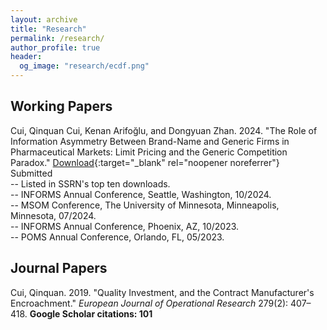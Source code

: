 ```yaml
---
layout: archive
title: "Research"
permalink: /research/
author_profile: true
header:
  og_image: "research/ecdf.png"
---
```


## Working Papers
Cui, Qinquan Cui, Kenan Arifoğlu, and Dongyuan Zhan. 2024. &quot;The Role of Information Asymmetry Between Brand-Name and Generic Firms in Pharmaceutical Markets: Limit Pricing and the Generic Competition Paradox.&quot; [Download](https://papers.ssrn.com/sol3/papers.cfm?abstract_id=4660532){:target="_blank" rel="noopener noreferrer"}\
Submitted \
-- Listed in SSRN's top ten downloads. \
-- INFORMS Annual Conference, Seattle, Washington, 10/2024. \
-- MSOM Conference, The University of Minnesota, Minneapolis, Minnesota, 07/2024. \
-- INFORMS Annual Conference, Phoenix, AZ, 10/2023. \
-- POMS Annual Conference, Orlando, FL, 05/2023.



## Journal Papers
Cui, Qinquan. 2019. &quot;Quality Investment, and the Contract Manufacturer's Encroachment.&quot; <i>European Journal of Operational Research</i> 279(2): 407–418. <b>Google Scholar citations: 101</b>


<nbsp>


